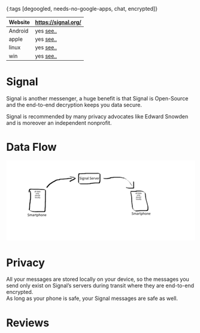 {:tags [degoogled, needs-no-google-apps, chat, encrypted]}

| Website | https://signal.org/                          |
|---------|-----------------------------------------------|
| Android | yes [see..](https://signal.org/download/)   |
| apple   | yes [see..](https://signal.org/download/)   |
| linux   | yes [see..](https://signal.org/download/)   |
| win     | yes [see..](https://signal.org/download/)   |

# Signal

Signal is another messenger, a huge benefit is that Signal is Open-Source and the end-to-end decryption keeps you data secure. 

Signal is recommended by many privacy advocates like Edward Snowden and is moreover an independent nonprofit.

# Data Flow

![](img/SignalDataFlow.svg)

# Privacy

All your messages are stored locally on your device, so the messages you send only exist on Signal’s servers during transit where they are end-to-end encrypted.  
As long as your phone is safe, your Signal messages are safe as well.

# Reviews
